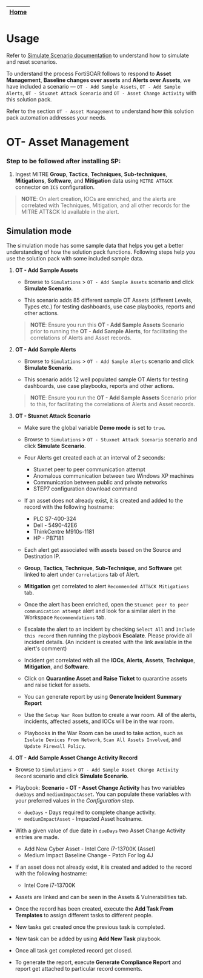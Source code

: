 | [Home](../README.md) |
| -------------------- |

# Usage

Refer to [Simulate Scenario documentation](https://github.com/fortinet-fortisoar/solution-pack-soc-simulator/blob/develop/docs/usage.md) to understand how to simulate and reset scenarios.

To understand the process FortiSOAR follows to respond to **Asset Management**, **Baseline changes over assets** and **Alerts over Assets**, we have included a scenario &mdash; `OT - Add Sample Assets`, `OT - Add Sample Alerts`, `OT - Stuxnet Attack Scenario` and `OT - Asset Change Activity` with this solution pack. 

Refer to the section `OT - Asset Management` to understand how this solution pack automation addresses your needs.

# OT- Asset Management

### Step to be followed after installing SP:

1. Ingest MITRE **Group**, **Tactics**, **Techniques**, **Sub-techniques**, **Mitigations**, **Software**, and **Mitigation** data using `MITRE ATT&CK` connector on `ICS` configuration.

> **NOTE**: On alert creation, IOCs are enriched, and the alerts are correlated with Techniques, Mitigation, and all other records for the MITRE ATT&CK Id available in the alert.

## Simulation mode

The simulation mode has some sample data that helps you get a better understanding of how the solution pack functions. Following steps help you use the solution pack with some included sample data.

1. **OT - Add Sample Assets**

    - Browse to `Simulations` > `OT - Add Sample Assets` scenario and click **Simulate Scenario**.

    - This scenario adds 85 different sample OT Assets (different Levels, Types etc.) for testing dashboards, use case playbooks, reports and other actions.<br>

    >**NOTE**: Ensure you run this **OT - Add Sample Assets** Scenario prior to running the **OT - Add Sample Alerts**, for facilitating the correlations of Alerts and Asset records.

2. **OT - Add Sample Alerts**

    - Browse to `Simulations` > `OT - Add Sample Alerts` scenario and click **Simulate Scenario**.

    - This scenario adds 12 well populated sample OT Alerts for testing dashboards, use case playbooks, reports and other actions.<br>

    >**NOTE**: Ensure you run the **OT - Add Sample Assets** Scenario prior to this, for facilitating the correlations of Alerts and Asset records.

3. **OT - Stuxnet Attack Scenario**

    - Make sure the global variable **Demo mode** is set to `true`. 

    - Browse to `Simulations` > `OT - Stuxnet Attack Scenario` scenario and click **Simulate Scenario**.

    - Four Alerts get created each at an interval of 2 seconds:
        - Stuxnet peer to peer communication attempt
        - Anomalous communication between two Windows XP machines
        - Communication between public and private networks
        - STEP7 configuration download command

    - If an asset does not already exist, it is created and added to the record with the following hostname:
        - PLC S7-400-324
        - Dell - 5490-42E6
        - ThinkCentre M910s-1181
        - HP - PB7181

    - Each alert get associated with assets based on the Source and Destination IP.

    - **Group**, **Tactics**, **Technique**, **Sub-Technique**, and **Software** get linked to alert under `Correlations` tab of Alert.
    
    - **Mitigation** get correlated to alert `Recommended ATT&CK Mitigations` tab.

    - Once the alert has been enriched, open the `Stuxnet peer to peer communication attempt` alert and look for a similar alert in the Workspace `Recommendations` tab. 

    - Escalate the alert to an incident by checking `Select All` and `Include this record` then running the playbook **Escalate**. Please provide all incident details. (An incident is created with the link available in the alert's comment)

    - Incident get correlated with all the **IOCs**, **Alerts**, **Assets**, **Technique**, **Mitigation**, and **Software**.

    - Click on **Quarantine Asset and Raise Ticket** to quarantine assets and raise ticket for assets.

    - You can generate report by using **Generate Incident Summary Report**
    
    - Use the `Setup War Room` button to create a war room. All of the alerts, incidents, affected assets, and IOCs will be in the war room.
    
    - Playbooks in the War Room can be used to take action, such as `Isolate Devices From Network`, `Scan All Assets Involved`, and `Update Firewall Policy`.

4. **OT - Add Sample Asset Change Activity Record**

- Browse to `Simulations` > `OT - Add Sample Asset Change Activity Record` scenario and click **Simulate Scenario**.

- Playbook: **Scenario - OT - Asset Change Activity** has two variables `dueDays` and `mediumImpactAsset`. You can populate these variables with your preferred values in the *Configuration* step. 
    - `dueDays` - Days required to complete change activity.
    - `mediumImpactAsset` - Impacted Asset hostname.

- With a given value of due date in `dueDays` two Asset Change Activity entries are made.
    - Add New Cyber Asset - Intel Core i7-13700K (Asset) 
    - Medium Impact Baseline Change - Patch For log 4J

- If an asset does not already exist, it is created and added to the record with the following hostname:
    - Intel Core i7-13700K

- Assets are linked and can be seen in the Assets & Vulnerabilities tab.

- Once the record has been created, execute the **Add Task From Templates** to assign different tasks to different people. 

- New tasks get created once the previous task is completed.

- New task can be added by using **Add New Task** playbook.

- Once all task get completed record get closed.

- To generate the report, execute **Generate Compliance Report** and report get attached to particular record comments.